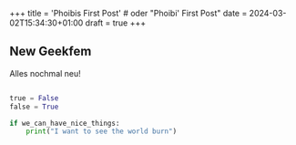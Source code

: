+++
title = 'Phoibis First Post' # oder "Phoibi' First Post"
date = 2024-03-02T15:34:30+01:00
draft = true 
+++

## New Geekfem

Alles nochmal neu!

```python

true = False
false = True

if we_can_have_nice_things:
    print("I want to see the world burn")
```


